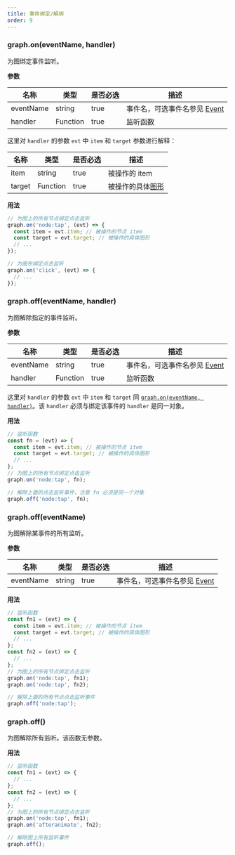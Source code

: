 ```yaml
---
title: 事件绑定/解绑
order: 9
---
```


### graph.on(eventName, handler)

为图绑定事件监听。

**参数**

| 名称      | 类型     | 是否必选 | 描述                                               |
| --------- | -------- | -------- | -------------------------------------------------- |
| eventName | string   | true     | 事件名，可选事件名参见 [Event](/zh/docs/api/Event) |
| handler   | Function | true     | 监听函数                                           |

这里对 `handler` 的参数 `evt` 中 `item` 和 `target` 参数进行解释：

| 名称 | 类型 | 是否必选 | 描述 |
| --- | --- | --- | --- |
| item | string | true | 被操作的 item |
| target | Function | true | 被操作的具体[图形](/zh/docs/manual/middle/elements/shape-keyshape) |

**用法**

```javascript
// 为图上的所有节点绑定点击监听
graph.on('node:tap', (evt) => {
  const item = evt.item; // 被操作的节点 item
  const target = evt.target; // 被操作的具体图形
  // ...
});

// 为画布绑定点击监听
graph.on('click', (evt) => {
  // ...
});
```

### graph.off(eventName, handler)

为图解除指定的事件监听。

**参数**

| 名称      | 类型     | 是否必选 | 描述                                               |
| --------- | -------- | -------- | -------------------------------------------------- |
| eventName | string   | true     | 事件名，可选事件名参见 [Event](/zh/docs/api/Event) |
| handler   | Function | true     | 监听函数                                           |

这里对 `handler` 的参数 `evt` 中 `item` 和 `target` 同 [`graph.on(eventName, handler)`](#oneventname-handler)。该 `handler` 必须与绑定该事件的 `handler` 是同一对象。

**用法**

```javascript
// 监听函数
const fn = (evt) => {
  const item = evt.item; // 被操作的节点 item
  const target = evt.target; // 被操作的具体图形
  // ...
};
// 为图上的所有节点绑定点击监听
graph.on('node:tap', fn);

// 解除上面的点击监听事件，注意 fn 必须是同一个对象
graph.off('node:tap', fn);
```

### graph.off(eventName)

为图解除某事件的所有监听。

**参数**

| 名称      | 类型   | 是否必选 | 描述                                               |
| --------- | ------ | -------- | -------------------------------------------------- |
| eventName | string | true     | 事件名，可选事件名参见 [Event](/zh/docs/api/Event) |

**用法**

```javascript
// 监听函数
const fn1 = (evt) => {
  const item = evt.item; // 被操作的节点 item
  const target = evt.target; // 被操作的具体图形
  // ...
};
const fn2 = (evt) => {
  // ...
};
// 为图上的所有节点绑定点击监听
graph.on('node:tap', fn1);
graph.on('node:tap', fn2);

// 解除上面的所有节点点击监听事件
graph.off('node:tap');
```

### graph.off()

为图解除所有监听。该函数无参数。

**用法**

```javascript
// 监听函数
const fn1 = (evt) => {
  // ...
};
const fn2 = (evt) => {
  // ...
};
// 为图上的所有节点绑定点击监听
graph.on('node:tap', fn1);
graph.on('afteranimate', fn2);

// 解除图上所有监听事件
graph.off();
```
